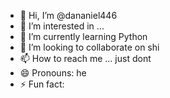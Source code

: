 - 👋 Hi, I’m @dananiel446
- 👀 I’m interested in ...
- 🌱 I’m currently learning Python
- 💞️ I’m looking to collaborate on shi
- 📫 How to reach me ... just dont
- 😄 Pronouns: he
- ⚡ Fun fact: 

<!---
dananiel446/dananiel446 is a ✨ special ✨ repository because its `README.md` (this file) appears on your GitHub profile.
You can click the Preview link to take a look at your changes.
--->
